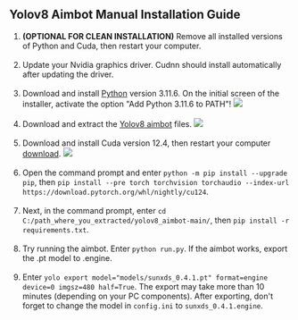 ## Yolov8 Aimbot Manual Installation Guide
1. **(OPTIONAL FOR CLEAN INSTALLATION)** Remove all installed versions of Python and Cuda, then restart your computer.
<br></br>
2. Update your Nvidia graphics driver. Cudnn should install automatically after updating the driver.
<br></br>
3. Download and install [Python](https://www.python.org/downloads/) version 3.11.6. On the initial screen of the installer, activate the option "Add Python 3.11.6 to PATH"!
![](https://github.com/SunOner/yolov8_aimbot/blob/main/media/python.png)
<br></br>
4. Download and extract the [Yolov8 aimbot](https://github.com/SunOner/yolov8_aimbot) files.
![](https://github.com/SunOner/yolov8_aimbot/blob/main/media/aimbot.png)
<br></br>
5. Download and install Cuda version 12.4, then restart your computer [download](https://developer.download.nvidia.com/compute/cuda/12.4.0/local_installers/cuda_12.4.0_551.61_windows.exe).
![](https://github.com/SunOner/yolov8_aimbot/blob/main/media/cuda.png)
<br></br>
6. Open the command prompt and enter `python -m pip install --upgrade pip`, then `pip install --pre torch torchvision torchaudio --index-url https://download.pytorch.org/whl/nightly/cu124`.
<br></br>
7. Next, in the command prompt, enter `cd C:/path_where_you_extracted/yolov8_aimbot-main/`, then `pip install -r requirements.txt`.
<br></br>
8. Try running the aimbot. Enter `python run.py`. If the aimbot works, export the .pt model to .engine.
<br></br>
9. Enter `yolo export model="models/sunxds_0.4.1.pt" format=engine device=0 imgsz=480 half=True`. The export may take more than 10 minutes (depending on your PC components). After exporting, don't forget to change the model in `config.ini` to `sunxds_0.4.1.engine`.